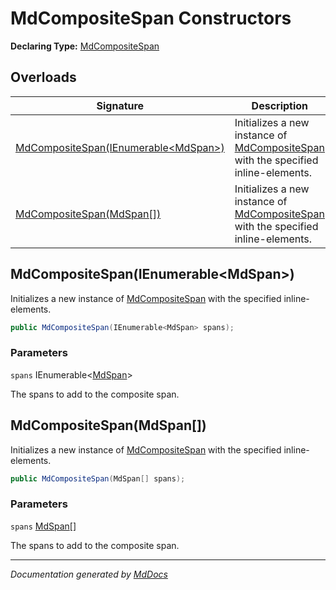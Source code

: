 # MdCompositeSpan Constructors

**Declaring Type:** [MdCompositeSpan](../index.md)

## Overloads

| Signature                                                                   | Description                                                                                       |
| --------------------------------------------------------------------------- | ------------------------------------------------------------------------------------------------- |
| [MdCompositeSpan(IEnumerable\<MdSpan\>)](#mdcompositespanienumerablemdspan) | Initializes a new instance of [MdCompositeSpan](../index.md) with the specified inline\-elements. |
| [MdCompositeSpan(MdSpan\[\])](#mdcompositespanmdspan)                       | Initializes a new instance of [MdCompositeSpan](../index.md) with the specified inline\-elements. |

## MdCompositeSpan(IEnumerable\<MdSpan\>)

Initializes a new instance of [MdCompositeSpan](../index.md) with the specified inline\-elements.

```csharp
public MdCompositeSpan(IEnumerable<MdSpan> spans);
```

### Parameters

`spans`  IEnumerable\<[MdSpan](../../MdSpan/index.md)\>

The spans to add to the composite span.

## MdCompositeSpan(MdSpan\[\])

Initializes a new instance of [MdCompositeSpan](../index.md) with the specified inline\-elements.

```csharp
public MdCompositeSpan(MdSpan[] spans);
```

### Parameters

`spans`  [MdSpan](../../MdSpan/index.md)\[\]

The spans to add to the composite span.

___

*Documentation generated by [MdDocs](https://github.com/ap0llo/mddocs)*
